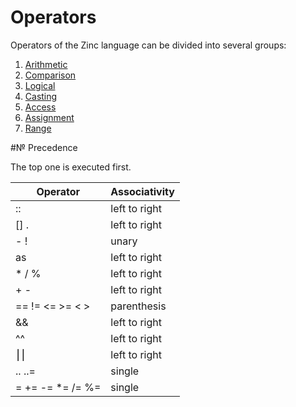 # Operators

Operators of the Zinc language can be divided into several groups:

1. [Arithmetic](./01-arithmetic.md)
2. [Comparison](./02-comparison.md)
3. [Logical](03-logical.md)
4. [Casting](04-casting.md)
5. [Access](05-access.md)
6. [Assignment](06-assignment.md)
7. [Range](07-range.md)

#№ Precedence

The top one is executed first.

|    Operator      |  Associativity  |
|----------------- |-----------------|
|        ::        |  left to right  |
|       [] .       |  left to right  |
|        - !       |      unary      |
|        as        |  left to right  |
|       * / %      |  left to right  |
|        + -       |  left to right  |
|  == != <= >= < > |   parenthesis   |
|        &&        |  left to right  |
|        ^^        |  left to right  |
|        ⎮⎮        |  left to right  |
|      .. ..=      |     single      |
| = += -= *= /= %= |     single      |
